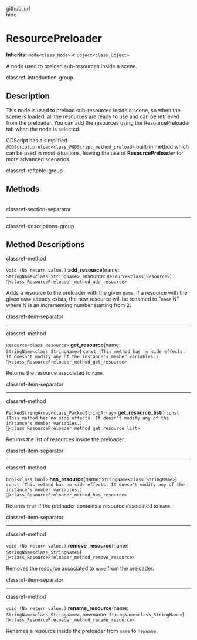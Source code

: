 github\_url  
hide

# ResourcePreloader

**Inherits:** `Node<class_Node>` **&lt;** `Object<class_Object>`

A node used to preload sub-resources inside a scene.

classref-introduction-group

## Description

This node is used to preload sub-resources inside a scene, so when the
scene is loaded, all the resources are ready to use and can be retrieved
from the preloader. You can add the resources using the
ResourcePreloader tab when the node is selected.

GDScript has a simplified
`@GDScript.preload<class_@GDScript_method_preload>` built-in method
which can be used in most situations, leaving the use of
**ResourcePreloader** for more advanced scenarios.

classref-reftable-group

## Methods

<table>
<tbody>
<tr>
</tr>
<tr>
</tr>
<tr>
</tr>
<tr>
</tr>
<tr>
</tr>
<tr>
</tr>
</tbody>
</table>

classref-section-separator

------------------------------------------------------------------------

classref-descriptions-group

## Method Descriptions

classref-method

`void (No return value.)` **add\_resource**(name:
`StringName<class_StringName>`, resource: `Resource<class_Resource>`)
`🔗<class_ResourcePreloader_method_add_resource>`

Adds a resource to the preloader with the given `name`. If a resource
with the given `name` already exists, the new resource will be renamed
to "`name` N" where N is an incrementing number starting from 2.

classref-item-separator

------------------------------------------------------------------------

classref-method

`Resource<class_Resource>` **get\_resource**(name:
`StringName<class_StringName>`)
`const (This method has no side effects. It doesn't modify any of the instance's member variables.)`
`🔗<class_ResourcePreloader_method_get_resource>`

Returns the resource associated to `name`.

classref-item-separator

------------------------------------------------------------------------

classref-method

`PackedStringArray<class_PackedStringArray>` **get\_resource\_list**()
`const (This method has no side effects. It doesn't modify any of the instance's member variables.)`
`🔗<class_ResourcePreloader_method_get_resource_list>`

Returns the list of resources inside the preloader.

classref-item-separator

------------------------------------------------------------------------

classref-method

`bool<class_bool>` **has\_resource**(name:
`StringName<class_StringName>`)
`const (This method has no side effects. It doesn't modify any of the instance's member variables.)`
`🔗<class_ResourcePreloader_method_has_resource>`

Returns `true` if the preloader contains a resource associated to
`name`.

classref-item-separator

------------------------------------------------------------------------

classref-method

`void (No return value.)` **remove\_resource**(name:
`StringName<class_StringName>`)
`🔗<class_ResourcePreloader_method_remove_resource>`

Removes the resource associated to `name` from the preloader.

classref-item-separator

------------------------------------------------------------------------

classref-method

`void (No return value.)` **rename\_resource**(name:
`StringName<class_StringName>`, newname: `StringName<class_StringName>`)
`🔗<class_ResourcePreloader_method_rename_resource>`

Renames a resource inside the preloader from `name` to `newname`.
